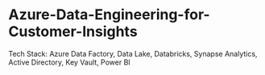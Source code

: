 # Azure-Data-Engineering-for-Customer-Insights
Tech Stack: Azure Data Factory, Data Lake, Databricks, Synapse Analytics, Active Directory, Key Vault, Power BI
